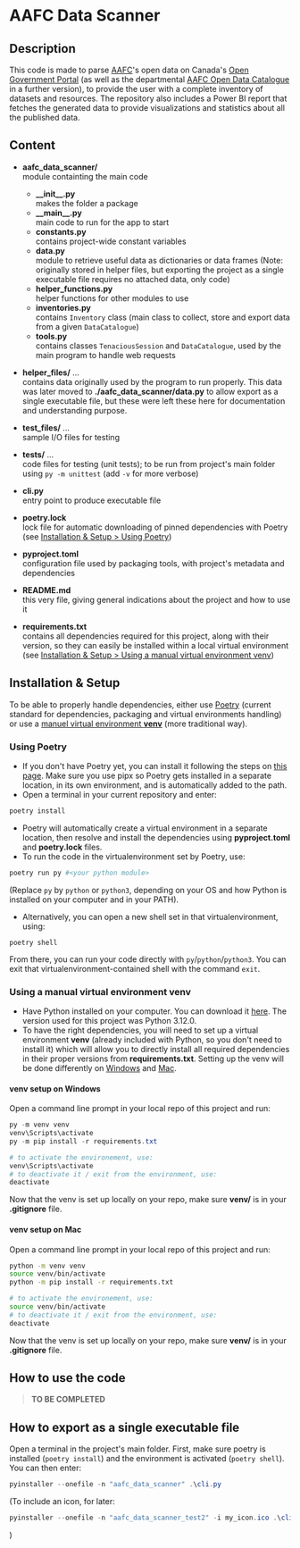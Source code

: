 
# AAFC Data Scanner

## Description

This code is made to parse [AAFC](https://agriculture.canada.ca/en)'s open data on Canada's [Open Government Portal](https://search.open.canada.ca/opendata/) (as well as the departmental [AAFC Open Data Catalogue](https://data-catalogue-donnees.agr.gc.ca/dataset/) in a further version), to provide the user with a complete inventory of datasets and resources. The repository also includes a Power BI report that fetches the generated data to provide visualizations and statistics about all the published data.


## Content

- **aafc_data_scanner/** \
module containting the main code
    - **\_\_init\_\_.py** \
makes the folder a package
    - **\_\_main\_\_.py** \
main code to run for the app to start
    - **constants.py** \
contains project-wide constant variables
    - **data.py** \
module to retrieve useful data as dictionaries or data frames (Note: originally 
stored in helper files, but exporting the project as a single executable 
file requires no attached data, only code)
    - **helper_functions.py** \
helper functions for other modules to use
    - **inventories.py** \
contains `Inventory` class (main class to collect, store and export data from a given `DataCatalogue`)
    - **tools.py** \
contains classes `TenaciousSession` and `DataCatalogue`, used by the main program to handle web requests

- **helper_files/** ... \
contains data originally used by the program to run properly. This data was later moved to **./aafc_data_scanner/data.py** to allow export as a single executable file, but these were left these here for documentation and understanding purpose.

- **test_files/** ... \
sample I/O files for testing

- **tests/** ... \
code files for testing (unit tests); to be run from project's main folder using `py -m unittest` (add `-v` for more verbose)

- **cli.py** \
entry point to produce executable file

- **poetry.lock** \
lock file for automatic downloading of pinned dependencies with Poetry (see [Installation & Setup > Using Poetry](#using-poetry))

- **pyproject.toml** \
configuration file used by packaging tools, with project's metadata and dependencies

- **README.md** \
this very file, giving general indications about the project and how to use it

- **requirements.txt** \
contains all dependencies required for this project, along with their version, so they can easily be installed within a local virtual environment (see [Installation & Setup > Using a manual virtual environment venv](#using-a-manual-virtual-environment-venv))



## Installation & Setup

To be able to properly handle dependencies, either use [Poetry](#using-poetry) (current standard for dependencies, packaging and virtual environments handling) or use a [manuel virtual environment **venv**](#using-a-manual-virtual-environment-venv) (more traditional way).


### Using Poetry

* If you don't have Poetry yet, you can install it following the steps on [this page](https://python-poetry.org/docs/#installation). Make sure you use pipx so Poetry gets installed in a separate location, in its own environment, and is automatically added to the path.
* Open a terminal in your current repository and enter:

```powershell
poetry install
```

* Poetry will automatically create a virtual environment in a separate location, then resolve and install the dependencies using **pyproject.toml** and **poetry.lock** files.
* To run the code in the virtualenvironment set by Poetry, use:

```powershell
poetry run py #<your python module>
```

(Replace `py` by `python` or `python3`, depending on your OS and how Python is installed on your computer and in your PATH).

* Alternatively, you can open a new shell set in that virtualenvironment, using:

```
poetry shell
```

From there, you can run your code directly with `py`/`python`/`python3`. You can exit that virtualenvironment-contained shell with the command `exit`.


### Using a manual virtual environment venv

* Have Python installed on your computer. You can download it [here](https://www.python.org/downloads/). The version used for this project was Python 3.12.0.
* To have the right dependencies, you will need to set up a virtual environment **venv** (already included with Python, so you don't need to install it) which will allow you to directly install all required dependencies in their proper versions from **requirements.txt**. Setting up the venv will be done differently on [Windows](#venv-setup-on-windows) and [Mac](#venv-setup-on-mac).


#### **venv** setup on Windows

Open a command line prompt in your local repo of this project and run:

```powershell
py -m venv venv
venv\Scripts\activate
py -m pip install -r requirements.txt

# to activate the environement, use:
venv\Scripts\activate
# to deactivate it / exit from the environment, use:
deactivate
```

Now that the venv is set up locally on your repo, make sure **venv/** is in your **.gitignore** file.


#### **venv** setup on Mac

Open a command line prompt in your local repo of this project and run:

```bash
python -m venv venv
source venv/bin/activate
python -m pip install -r requirements.txt

# to activate the environement, use:
source venv/bin/activate
# to deactivate it / exit from the environment, use:
deactivate
```

Now that the venv is set up locally on your repo, make sure **venv/** is in your **.gitignore** file.


## How to use the code

> **TO BE COMPLETED**


## How to export as a single executable file

Open a terminal in the project's main folder. First, make sure poetry is installed (`poetry install`) and the environment is activated (`poetry shell`).
You can then enter:

```powershell
pyinstaller --onefile -n "aafc_data_scanner" .\cli.py
```

(To include an icon, for later:  
```powershell
pyinstaller --onefile -n "aafc_data_scanner_test2" -i my_icon.ico .\cli.py
```
)

